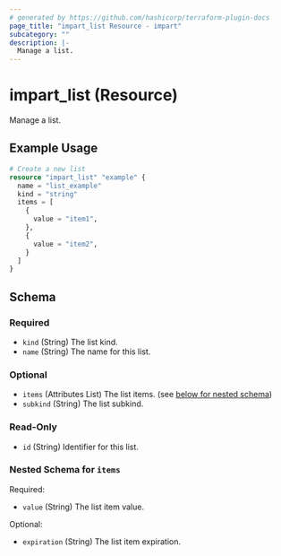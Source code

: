 ```yaml
---
# generated by https://github.com/hashicorp/terraform-plugin-docs
page_title: "impart_list Resource - impart"
subcategory: ""
description: |-
  Manage a list.
---
```


# impart_list (Resource)

Manage a list.

## Example Usage

```terraform
# Create a new list
resource "impart_list" "example" {
  name = "list_example"
  kind = "string"
  items = [
    {
      value = "item1",
    },
    {
      value = "item2",
    }
  ]
}
```

<!-- schema generated by tfplugindocs -->
## Schema

### Required

- `kind` (String) The list kind.
- `name` (String) The name for this list.

### Optional

- `items` (Attributes List) The list items. (see [below for nested schema](#nestedatt--items))
- `subkind` (String) The list subkind.

### Read-Only

- `id` (String) Identifier for this list.

<a id="nestedatt--items"></a>
### Nested Schema for `items`

Required:

- `value` (String) The list item value.

Optional:

- `expiration` (String) The list item expiration.
